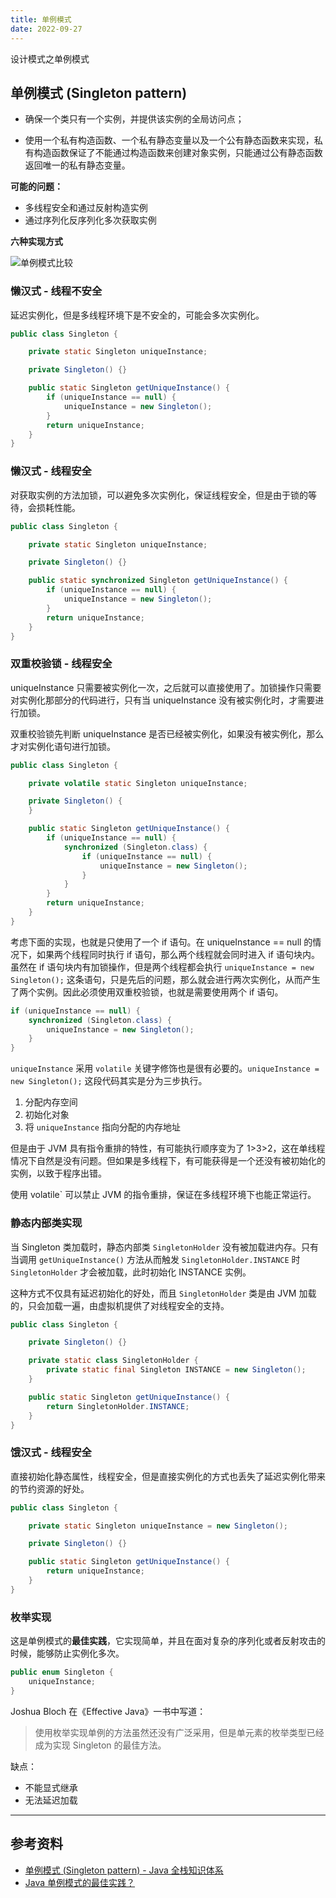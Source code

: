 ```yaml
---
title: 单例模式
date: 2022-09-27
---
```


设计模式之单例模式
<!-- more -->

## 单例模式 (Singleton pattern)

- 确保一个类只有一个实例，并提供该实例的全局访问点；

- 使用一个私有构造函数、一个私有静态变量以及一个公有静态函数来实现，私有构造函数保证了不能通过构造函数来创建对象实例，只能通过公有静态函数返回唯一的私有静态变量。

**可能的问题：**

- 多线程安全和通过反射构造实例
- 通过序列化反序列化多次获取实例

**六种实现方式**

![单例模式比较](https://cdn.staticaly.com/gh/AlexChen68/OSS@master/blog/advance/compare_singleton.png)

### 懒汉式 - 线程不安全

延迟实例化，但是多线程环境下是不安全的，可能会多次实例化。

```java
public class Singleton {

    private static Singleton uniqueInstance;

    private Singleton() {}

    public static Singleton getUniqueInstance() {
        if (uniqueInstance == null) {
            uniqueInstance = new Singleton();
        }
        return uniqueInstance;
    }
}
```

### 懒汉式 - 线程安全

对获取实例的方法加锁，可以避免多次实例化，保证线程安全，但是由于锁的等待，会损耗性能。

```java
public class Singleton {

    private static Singleton uniqueInstance;

    private Singleton() {}

	public static synchronized Singleton getUniqueInstance() {
        if (uniqueInstance == null) {
            uniqueInstance = new Singleton();
        }
        return uniqueInstance;
	}
}
```

### 双重校验锁 - 线程安全

uniqueInstance 只需要被实例化一次，之后就可以直接使用了。加锁操作只需要对实例化那部分的代码进行，只有当 uniqueInstance 没有被实例化时，才需要进行加锁。

双重校验锁先判断 uniqueInstance 是否已经被实例化，如果没有被实例化，那么才对实例化语句进行加锁。

```java
public class Singleton {

    private volatile static Singleton uniqueInstance;

    private Singleton() {
    }

    public static Singleton getUniqueInstance() {
        if (uniqueInstance == null) {
            synchronized (Singleton.class) {
                if (uniqueInstance == null) {
                    uniqueInstance = new Singleton();
                }
            }
        }
        return uniqueInstance;
    }
}
```

考虑下面的实现，也就是只使用了一个 if 语句。在 uniqueInstance == null 的情况下，如果两个线程同时执行 if 语句，那么两个线程就会同时进入 if 语句块内。虽然在 if 语句块内有加锁操作，但是两个线程都会执行 `uniqueInstance = new Singleton();` 这条语句，只是先后的问题，那么就会进行两次实例化，从而产生了两个实例。因此必须使用双重校验锁，也就是需要使用两个 if 语句。

```java
if (uniqueInstance == null) {
    synchronized (Singleton.class) {
        uniqueInstance = new Singleton();
    }
}
```

`uniqueInstance` 采用 `volatile` 关键字修饰也是很有必要的。`uniqueInstance = new Singleton();` 这段代码其实是分为三步执行。

1. 分配内存空间
2. 初始化对象
3. 将 `uniqueInstance` 指向分配的内存地址

但是由于 JVM 具有指令重排的特性，有可能执行顺序变为了 1>3>2，这在单线程情况下自然是没有问题。但如果是多线程下，有可能获得是一个还没有被初始化的实例，以致于程序出错。

使用 volatile` 可以禁止 JVM 的指令重排，保证在多线程环境下也能正常运行。

### 静态内部类实现

当 Singleton 类加载时，静态内部类 `SingletonHolder` 没有被加载进内存。只有当调用 `getUniqueInstance()` 方法从而触发 `SingletonHolder.INSTANCE` 时 `SingletonHolder` 才会被加载，此时初始化 INSTANCE 实例。

这种方式不仅具有延迟初始化的好处，而且 `SingletonHolder` 类是由 JVM 加载的，只会加载一遍，由虚拟机提供了对线程安全的支持。

```java
public class Singleton {

    private Singleton() {}

    private static class SingletonHolder {
        private static final Singleton INSTANCE = new Singleton();
    }

    public static Singleton getUniqueInstance() {
        return SingletonHolder.INSTANCE;
    }
}
```

### 饿汉式 - 线程安全

直接初始化静态属性，线程安全，但是直接实例化的方式也丢失了延迟实例化带来的节约资源的好处。

```java
public class Singleton {

    private static Singleton uniqueInstance = new Singleton();

    private Singleton() {}

    public static Singleton getUniqueInstance() {
        return uniqueInstance;
    }
}

```

### 枚举实现

这是单例模式的**最佳实践**，它实现简单，并且在面对复杂的序列化或者反射攻击的时候，能够防止实例化多次。

```java
public enum Singleton {
    uniqueInstance;
}
```

Joshua Bloch 在《Effective Java》一书中写道：
> 使用枚举实现单例的方法虽然还没有广泛采用，但是单元素的枚举类型已经成为实现 Singleton 的最佳方法。

缺点：
- 不能显式继承
- 无法延迟加载

---

## 参考资料

- [单例模式 (Singleton pattern) - Java 全栈知识体系](https://pdai.tech/md/dev-spec/pattern/2_singleton.html)
- [Java 单例模式的最佳实践？](https://vycc.cn/biancheng/2168684/)